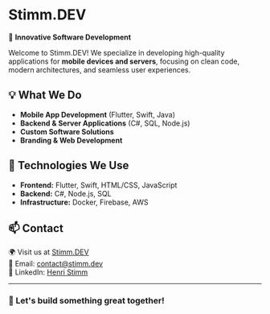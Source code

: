 # Stimm.DEV

🚀 **Innovative Software Development**

Welcome to Stimm.DEV! We specialize in developing high-quality applications for **mobile devices and servers**, focusing on clean code, modern architectures, and seamless user experiences.

## 💡 What We Do
- **Mobile App Development** (Flutter, Swift, Java)
- **Backend & Server Applications** (C#, SQL, Node.js)
- **Custom Software Solutions**
- **Branding & Web Development**

## 🔧 Technologies We Use
- **Frontend:** Flutter, Swift, HTML/CSS, JavaScript
- **Backend:** C#, Node.js, SQL
- **Infrastructure:** Docker, Firebase, AWS

## 📫 Contact
🌍 Visit us at [Stimm.DEV](https://stimm.dev)  
📧 Email: contact@stimm.dev  
🔗 LinkedIn: [Henri Stimm](https://linkedin.com/in/henristimm)

---

### 🚀 Let's build something great together!
